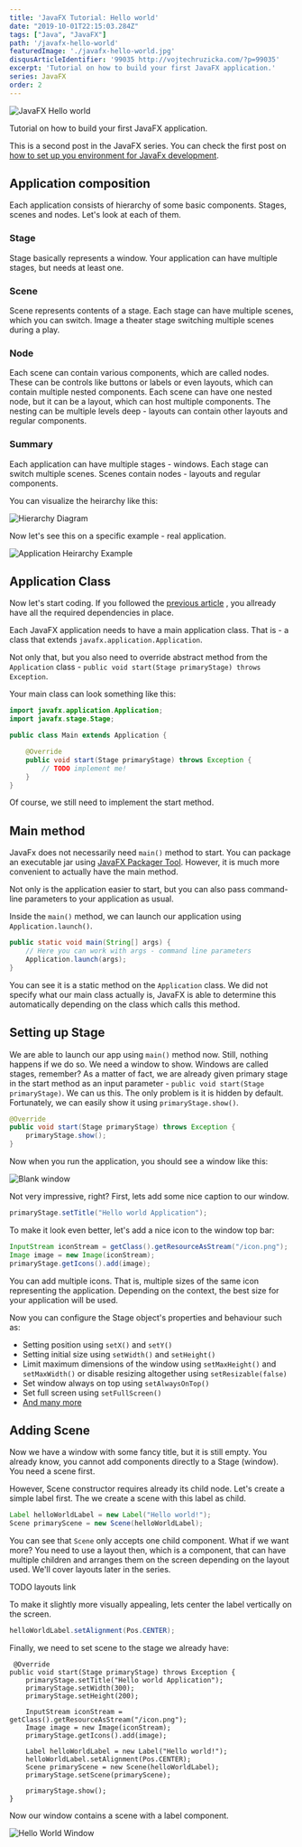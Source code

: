 ```yaml
---
title: 'JavaFX Tutorial: Hello world'
date: "2019-10-01T22:15:03.284Z"
tags: ["Java", "JavaFX"]
path: '/javafx-hello-world'
featuredImage: './javafx-hello-world.jpg'
disqusArticleIdentifier: '99035 http://vojtechruzicka.com/?p=99035'
excerpt: 'Tutorial on how to build your first JavaFX application.'
series: JavaFX
order: 2
---
```


![JavaFX Hello world](javafx-hello-world.jpg)

Tutorial on how to build your first JavaFX application.

This is a second post in the JavaFX series. You can check the first post on [how to set up you environment for JavaFx development](/javafx-getting-started). 

## Application composition
Each application consists of hierarchy of some basic components. Stages, scenes and nodes. Let's look at each of them.

### Stage
Stage basically represents a window. Your application can have multiple stages, but needs at least one.

### Scene
Scene represents contents of a stage. Each stage can have multiple scenes, which you can switch. Image a theater stage switching multiple scenes during a play.

### Node
Each scene can contain various components, which are called nodes. These can be controls like buttons or labels or even layouts, which can contain multiple nested components. Each scene can have one nested node, but it can be a layout, which can host multiple components. The nesting can be multiple levels deep - layouts can contain other layouts and regular components.

### Summary
Each application can have multiple stages - windows. Each stage can switch multiple scenes. Scenes contain nodes - layouts and regular components.

You can visualize the heirarchy like this:

![Hierarchy Diagram](hierarchy-diagram.png)

Now let's see this on a specific example - real application.

![Application Heirarchy Example](hierarchy-window.png)

## Application Class
Now let's start coding. If you followed the [previous article](/javafx-getting-started) , you allready have all the required dependencies in place.

Each JavaFX application needs to have a main application class. That is - a class that extends `javafx.application.Application`.

Not only that, but you also need to override abstract method from the `Application` class - `public void start(Stage primaryStage) throws Exception`.

Your main class can look something like this:

```java
import javafx.application.Application;
import javafx.stage.Stage;

public class Main extends Application {

    @Override
    public void start(Stage primaryStage) throws Exception {
        // TODO implement me!
    }
}
```

Of course, we still need to implement the start method.

## Main method
JavaFx does not necessarily need `main()` method to start. You can package an executable jar using [JavaFX Packager Tool](https://docs.oracle.com/javafx/2/deployment/packager.htm). However, it is much more convenient to actually have the main method.

Not only is the application easier to start, but you can also pass command-line parameters to your application as usual.

Inside the `main()` method, we can launch our application using `Application.launch()`. 

```java
public static void main(String[] args) {
    // Here you can work with args - command line parameters
    Application.launch(args);
}
```

You can see it is a static method on the `Application` class. We did not specify what our main class actually is, JavaFX is able to determine this automatically depending on the class which calls this method.

## Setting up Stage
We are able to launch our app using `main()` method now. Still, nothing happens if we do so. We need a window to show. Windows are called stages, remember? As a matter of fact, we are already given primary stage in the start method as an input parameter - `public void start(Stage primaryStage)`. We can us this. The only problem is it is hidden by default. Fortunately, we can easily show it using `primaryStage.show()`.

```java
@Override
public void start(Stage primaryStage) throws Exception {
    primaryStage.show();
}
```

Now when you run the application, you should see a window like this:

![Blank window](blank-window.png)

Not very impressive, right? First, lets add some nice caption to our window.

```java
primaryStage.setTitle("Hello world Application");
```

To make it look even better, let's add a nice icon to the window top bar:

```java
InputStream iconStream = getClass().getResourceAsStream("/icon.png");
Image image = new Image(iconStream);
primaryStage.getIcons().add(image);
```

You can add multiple icons. That is, multiple sizes of the same icon representing the application. Depending on the context, the best size for your application will be used.

Now you can configure the Stage object's properties and behaviour such as:
- Setting position using `setX()` and `setY()`
- Setting initial size using `setWidth()` and `setHeight()`
- Limit maximum dimensions of the window using `setMaxHeight()` and `setMaxWidth()` or disable resizing altogether using `setResizable(false)`
- Set window always on top using `setAlwaysOnTop()`
- Set full screen using `setFullScreen()`
- [And many more](https://openjfx.io/javadoc/11/javafx.graphics/javafx/stage/Stage.html)

## Adding Scene
Now we have a window with some fancy title, but it is still empty. You already know, you cannot add components directly to a Stage (window). You need a scene first.

However, Scene constructor requires already its child node. Let's create a simple label first. The we create a scene with this label as child.

```java
Label helloWorldLabel = new Label("Hello world!");
Scene primaryScene = new Scene(helloWorldLabel);
```

You can see that `Scene` only accepts one child component. What if we want more? You need to use a layout then, which is a component, that can have multiple children and arranges them on the screen depending on the layout used. We'll cover layouts later in the series.

TODO layouts link

To make it slightly more visually appealing, lets center the label vertically on the screen.

```java
helloWorldLabel.setAlignment(Pos.CENTER);
```

Finally, we need to set scene to the stage we already have:

```java{7-10}
 @Override
public void start(Stage primaryStage) throws Exception {
    primaryStage.setTitle("Hello world Application");
    primaryStage.setWidth(300);
    primaryStage.setHeight(200);

    InputStream iconStream = getClass().getResourceAsStream("/icon.png");
    Image image = new Image(iconStream);
    primaryStage.getIcons().add(image);

    Label helloWorldLabel = new Label("Hello world!");
    helloWorldLabel.setAlignment(Pos.CENTER);
    Scene primaryScene = new Scene(helloWorldLabel);
    primaryStage.setScene(primaryScene);

    primaryStage.show();
}
```

Now our window contains a scene with a label component.

![Hello World Window](hello-world-window.png)